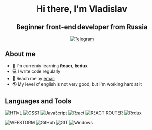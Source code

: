 <div align="center">

<h1> Hi there, I'm Vladislav </h1>

<h2> Beginner front-end developer from Russia </h2>

[![Telegram](https://img.shields.io/badge/Telegram-2CA5E0?style=for-the-badge&logo=telegram&logoColor=white)](https://t.me/vla_diiick)
</div>


## About me

- 📖 I’m currently learning **React**, **Redux**
- 💻 I write code regularly
- 📮 Reach me by [email](https://mail.google.com/mail/u/0/?tab=rm#inbox?compose=GTvVlcSBmzjrHMpTPCZhWgqDJjNXsWHhgrnZcmPMfhJKJZnlGCgLtbmKvCwsxgMrLMxRXXGVgdLjz)
- 🌎 My level of english is not very good, but I'm working hard at it


## Languages and Tools

![HTML](https://img.shields.io/badge/HTML5-E34F26?style=for-the-badge&logo=html5&logoColor=white
)
![CSS3](https://img.shields.io/badge/CSS3-1572B6?style=for-the-badge&logo=css3&logoColor=white)
![JavaScript](https://img.shields.io/badge/JavaScript-323330?style=for-the-badge&logo=javascript&logoColor=F7DF1E
)
![React](https://img.shields.io/badge/React-20232A?style=for-the-badge&logo=react&logoColor=61DAFB)
![REACT ROUTER](https://img.shields.io/badge/React_Router-CA4245?style=for-the-badge&logo=react-router&logoColor=white)
![Redux](https://img.shields.io/badge/Redux-593D88?style=for-the-badge&logo=redux&logoColor=white)

![WEBSTORM](https://img.shields.io/badge/WebStorm-000000?style=for-the-badge&logo=WebStorm&logoColor=white)
![GitHub](https://img.shields.io/badge/GitHub-100000?style=for-the-badge&logo=github&logoColor=white)
![GIT](https://img.shields.io/badge/GIT-E44C30?style=for-the-badge&logo=git&logoColor=white)
![Windows](https://img.shields.io/badge/Windows-0078D6?style=for-the-badge&logo=windows&logoColor=white)


